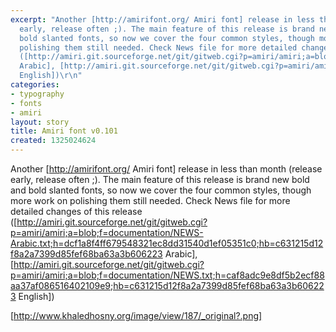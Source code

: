 ```yaml
---
excerpt: "Another [http://amirifont.org/ Amiri font] release in less than month (release
  early, release often ;). The main feature of this release is brand new bold and
  bold slanted fonts, so now we cover the four common styles, though more work on
  polishing them still needed. Check News file for more detailed changes of this release
  ([http://amiri.git.sourceforge.net/git/gitweb.cgi?p=amiri/amiri;a=blob;f=documentation/NEWS-Arabic.txt;h=dcf1a8f4ff679548321ec8dd31540d1ef05351c0;hb=c631215d12f8a2a7399d85fef68ba63a3b606223
  Arabic], [http://amiri.git.sourceforge.net/git/gitweb.cgi?p=amiri/amiri;a=blob;f=documentation/NEWS.txt;h=caf8adc9e8df5b2ecf88aa37af086516402109e9;hb=c631215d12f8a2a7399d85fef68ba63a3b606223
  English])\r\n"
categories:
- typography
- fonts
- amiri
layout: story
title: Amiri font v0.101
created: 1325024624
---
```

Another [http://amirifont.org/ Amiri font] release in less than month (release early, release often ;). The main feature of this release is brand new bold and bold slanted fonts, so now we cover the four common styles, though more work on polishing them still needed. Check News file for more detailed changes of this release ([http://amiri.git.sourceforge.net/git/gitweb.cgi?p=amiri/amiri;a=blob;f=documentation/NEWS-Arabic.txt;h=dcf1a8f4ff679548321ec8dd31540d1ef05351c0;hb=c631215d12f8a2a7399d85fef68ba63a3b606223 Arabic], [http://amiri.git.sourceforge.net/git/gitweb.cgi?p=amiri/amiri;a=blob;f=documentation/NEWS.txt;h=caf8adc9e8df5b2ecf88aa37af086516402109e9;hb=c631215d12f8a2a7399d85fef68ba63a3b606223 English])
<!--break-->
[http://www.khaledhosny.org/image/view/187/_original?.png]
